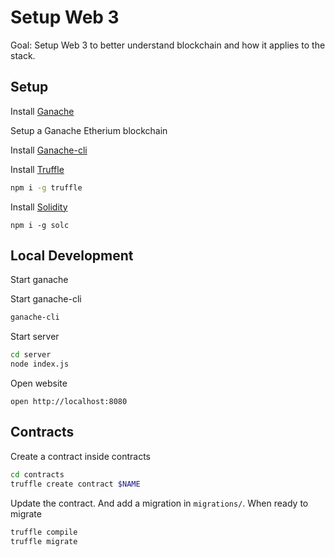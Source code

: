 # Setup Web 3

Goal: Setup Web 3 to better understand blockchain and how it applies to the stack.

## Setup

Install [Ganache](http://trufflesuite.com/ganache/)

Setup a Ganache Etherium blockchain

Install [Ganache-cli](https://www.npmjs.com/package/ganache-cli)

Install [Truffle](http://trufflesuite.com/index.html)

```sh
npm i -g truffle
```

Install [Solidity](https://docs.soliditylang.org/en/v0.8.10/)

```
npm i -g solc
```

## Local Development

Start ganache

Start ganache-cli

```sh
ganache-cli
```

Start server

```sh
cd server
node index.js
```

Open website

```
open http://localhost:8080
```

## Contracts

Create a contract inside contracts

```sh
cd contracts
truffle create contract $NAME
```

Update the contract. And add a migration in `migrations/`. When ready to migrate

```sh
truffle compile
truffle migrate
```
